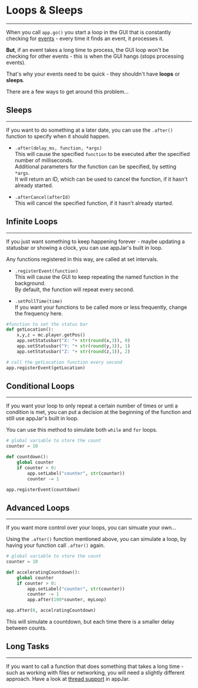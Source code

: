 # Loops & Sleeps  
---

When you call `app.go()` you start a loop in the GUI that is constantly checking for [events](/pythonEvents/) - every time it finds an event, it processes it.  

**But**, if an event takes a long time to process, the GUI loop won't be checking for other events - this is when the GUI hangs (stops processing events).  

That's why your events need to be quick - they shouldn't have **loops** or **sleeps**.  

There are a few ways to get around this problem...  

## Sleeps    
---

If you want to do something at a later date, you can use the `.after()` function to specify when it should happen.  

* `.after(delay_ms, function, *args)`  
This will cause the specified `function` to be executed after the specified number of milliseconds.  
Additional parameters for the function can be specified, by setting `*args`.  
It will return an ID, which can be used to cancel the function, if it hasn't already started.  

* `.afterCancel(afterId)`  
This will cancel the specified function, if it hasn't already started.  

## Infinite Loops  
---

If you just want something to keep happening forever - maybe updating a statusbar or showing a clock, you can use appJar's built in loop.  

Any functions registered in this way, are called at set intervals.  

* `.registerEvent(function)`  
This will cause the GUI to keep repeating the named function in the background.  
By default, the function will repeat every second.  

* `.setPollTime(time)`  
If you want your functions to be called more or less frequently, change the frequency here.

``` python
#function to set the status bar
def getLocation():
    x,y,z = mc.player.getPos()
    app.setStatusbar("X: "+ str(round(x,3)), 0)
    app.setStatusbar("Y: "+ str(round(y,3)), 1)
    app.setStatusbar("Z: "+ str(round(z,3)), 2)

# call the getLocation function every second
app.registerEvent(getLocation)
```

## Conditional Loops
---

If you want your loop to only repeat a certain number of times or unti a condition is met, you can put a decision at the beginning of the function and still use appJar's built in loop.  

You can use this method to simulate both `while` and `for` loops.  

``` python
# global variable to store the count
counter = 10

def countdown():
    global counter
    if counter > 0:
        app.setLabel("counter", str(counter))
        counter -= 1

app.registerEvent(countdown)
```

## Advanced Loops  
---

If you want more control over your loops, you can simuate your own...  

Using the `.after()` function mentioned above, you can simulate a loop, by having your function call `.after()` again.  

``` python
# global variable to store the count
counter = 10

def acceleratingCountdown():
    global counter
    if counter > 0:
        app.setLabel("counter", str(counter))
        counter -= 1
        app.after(100*counter, myLoop)

app.after(0, accelratingCountdown)
```

This will simulate a countdown, but each time there is a smaller delay between counts.  

## Long Tasks
---

If you want to call a function that does something that takes a long time - such as working with files or networking, you will need a slightly different approach. Have a look at [thread support](/pythonThreads/) in appJar.  
